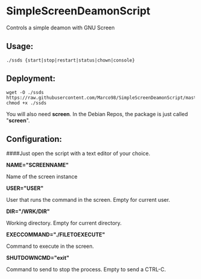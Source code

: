# SimpleScreenDeamonScript
Controls a simple deamon with GNU Screen

## Usage:
```
./ssds {start|stop|restart|status|chown|console}
```
## Deployment:
```
wget -O ./ssds https://raw.githubusercontent.com/Marco98/SimpleScreenDeamonScript/master/ssds
chmod +x ./ssds
```
You will also need **screen**. In the Debian Repos, the package is just called "**screen**".
## Configuration:
####Just open the script with a text editor of your choice.

**NAME="SCREENNAME"**

Name of the screen instance

**USER="USER"**

User that runs the command in the screen. Empty for current user.

**DIR="/WRK/DIR"**

Working directory. Empty for current directory.

**EXECCOMMAND="./FILETOEXECUTE"**

Command to execute in the screen.

**SHUTDOWNCMD="exit"**

Command to send to stop the process. Empty to send a CTRL-C.
